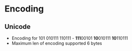 # Encoding
## Unicode
- Encoding for 101 010111 110111 -  **111**00101 **10**010111 **10**110111
- Maximum len of encoding supported 6 bytes